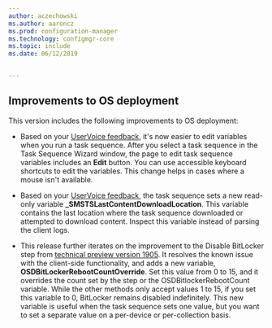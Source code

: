 ```yaml
---
author: aczechowski
ms.author: aaroncz
ms.prod: configuration-manager
ms.technology: configmgr-core
ms.topic: include
ms.date: 06/12/2019


---
```


## <a name="bkmk_osd"></a> Improvements to OS deployment

This version includes the following improvements to OS deployment:

- Based on your [UserVoice feedback](https://configurationmanager.uservoice.com/forums/300492-ideas/suggestions/18751582-keyboard-support-for-edit-task-sequence-variables), it's now easier to edit variables when you run a task sequence. After you select a task sequence in the Task Sequence Wizard window, the page to edit task sequence variables includes an **Edit** button. You can use accessible keyboard shortcuts to edit the variables. This change helps in cases where a mouse isn't available.<!-- 4668846 -->

- Based on your [UserVoice feedback](https://configurationmanager.uservoice.com/forums/300492-ideas/suggestions/20172811-display-what-distribution-point-is-being-used-duri), the task sequence sets a new read-only variable **_SMSTSLastContentDownloadLocation**. This variable contains the last location where the task sequence downloaded or attempted to download content. Inspect this variable instead of parsing the client logs.<!-- 2840337 -->

- This release further iterates on the improvement to the Disable BitLocker step from [technical preview version 1905](../../technical-preview-1905.md#bkmk_osd). It resolves the known issue with the client-side functionality, and adds a new variable, **OSDBitLockerRebootCountOverride**. Set this value from 0 to 15, and it overrides the count set by the step or the OSDBitlockerRebootCount variable. While the other methods only accept values 1 to 15, if you set this variable to 0, BitLocker remains disabled indefinitely. This new variable is useful when the task sequence sets one value, but you want to set a separate value on a per-device or per-collection basis.<!-- 4512937 -->
